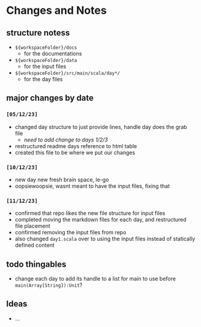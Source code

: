# Changes and Notes

## structure notess
* `${workspaceFolder}/docs`
  - for the documentations
* `${workspaceFolder}/data`
  - for the input files
* `${workspaceFolder}/src/main/scala/day*/`
  - for the day files

## major changes by date
### `[05/12/23]`
* changed day structure to just provide lines, handle day does the grab file
  - *need to add change to days 1/2/3*
* restructured readme days reference to html table
* created this file to be where we put our changes
### `[10/12/23]`
* new day new fresh brain space, le-go
* oopsiewoopsie, wasnt meant to have the input files, fixing that
### `[11/12/23]`
* confirmed that repo likes the new file structure for input files
* completed moving the markdown files for each day, and restructured file placement
* confirmed removing the input files from repo 
* also changed `day1.scala` over to using the input files instead of statically defined content

## todo thingables
* change each day to add its handle to a list for main to use before `main(Array[String]):Unit`?

## Ideas
* ...